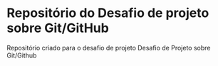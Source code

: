 #
#   Repositório do Desafio de projeto sobre Git/GitHub
Repositório criado para o desafio de projeto
Desafio de Projeto sobre Git/Github
